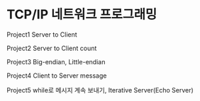 # TCP/IP 네트워크 프로그래밍
Project1 Server to Client

Project2 Server to Client count

Project3 Big-endian, Little-endian

Project4 Client to Server message

Project5 while로 메시지 계속 보내기, Iterative Server(Echo Server)